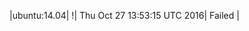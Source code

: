 |ubuntu:14.04| \![](https://cdn.rawgit.com/Neilpang/letest/master/status/ubuntu-14.04.svg?1477576395)| Thu Oct 27 13:53:15 UTC 2016| Failed |
